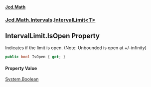 #### [Jcd.Math](index.md 'index')
### [Jcd.Math.Intervals](Jcd.Math.Intervals.md 'Jcd.Math.Intervals').[IntervalLimit&lt;T&gt;](Jcd.Math.Intervals.IntervalLimit_T_.md 'Jcd.Math.Intervals.IntervalLimit<T>')

## IntervalLimit<T>.IsOpen Property

Indicates if the limit is open. (Note: Unbounded is open at +/-infinity)

```csharp
public bool IsOpen { get; }
```

#### Property Value
[System.Boolean](https://docs.microsoft.com/en-us/dotnet/api/System.Boolean 'System.Boolean')